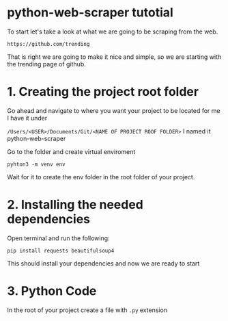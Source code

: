 # python-web-scraper tutotial

To start let's take a look at what we are going to be scraping from the web.

`https://github.com/trending`

That is right we are going to make it nice and simple, so we are starting with the trending page of github.

# 1. Creating the project root folder

Go ahead and navigate to where you want your project to be located for me I have it under

`/Users/<USER>/Documents/Git/<NAME OF PROJECT ROOF FOLDER>` I named it python-web-scraper

Go to the folder and create virtual enviroment 

`pyhton3 -m venv env`

Wait for it to create the env folder in the root folder of your project.

# 2. Installing the needed dependencies

Open terminal and run the following:

`pip install requests beautifulsoup4`

This should install your dependencies and now we are ready to start

# 3. Python Code

In the root of your project create a file with `.py` extension 


